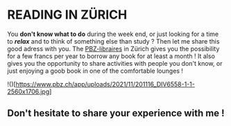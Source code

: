 # READING IN ZÜRICH

You **don't know what to do** during the week end, or just looking for a time to **_relax_** and to think of something else than study ? Then let me share this good adress with you. The [PBZ-libraires](https://www.pbz.ch/location/pbz-altstadt/) in Zürich gives you the possibility for a few francs per year to borrow any book for at least a month ! 
It also gives you the opportunity to share activities with people you don't know, or just enjoying a goob book in one of the comfortable lounges !

!()[https://www.pbz.ch/app/uploads/2021/11/201116_DIV6558-1-1-2560x1706.jpg]

## Don't hesitate to share your experience with me !
